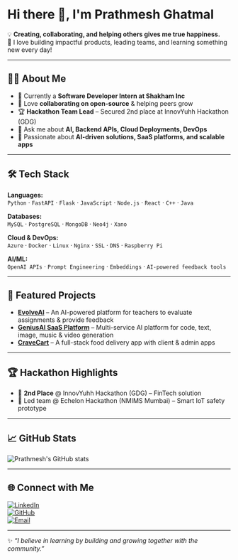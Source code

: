 # Hi there 👋, I'm Prathmesh Ghatmal  

💡 **Creating, collaborating, and helping others gives me true happiness.**  
🚀 I love building impactful products, leading teams, and learning something new every day!  

---

## 👨‍💻 About Me  

- 🌱 Currently a **Software Developer Intern at Shakham Inc**  
- 🤝 Love **collaborating on open-source** & helping peers grow  
- 🏆 **Hackathon Team Lead** – Secured 2nd place at InnovYuhh Hackathon (GDG)  
- 💬 Ask me about **AI, Backend APIs, Cloud Deployments, DevOps**  
- 🎯 Passionate about **AI-driven solutions, SaaS platforms, and scalable apps**  

---

## 🛠 Tech Stack  

**Languages:**  
`Python` · `FastAPI` · `Flask` · `JavaScript` · `Node.js` · `React` · `C++` · `Java`  

**Databases:**  
`MySQL` · `PostgreSQL` · `MongoDB` · `Neo4j` · `Xano`  

**Cloud & DevOps:**  
`Azure` · `Docker` · `Linux` · `Nginx` · `SSL` · `DNS` · `Raspberry Pi`  

**AI/ML:**  
`OpenAI APIs` · `Prompt Engineering` · `Embeddings` · `AI-powered feedback tools`  

---

## 🚀 Featured Projects  

- **[EvolveAI](#)** – An AI-powered platform for teachers to evaluate assignments & provide feedback  
- **[GeniusAI SaaS Platform](#)** – Multi-service AI platform for code, text, image, music & video generation  
- **[CraveCart](#)** – A full-stack food delivery app with client & admin apps  

---

## 🏆 Hackathon Highlights  

- 🥈 **2nd Place** @ InnovYuhh Hackathon (GDG) – FinTech solution  
- 🤖 Led team @ Echelon Hackathon (NMIMS Mumbai) – Smart IoT safety prototype  

---

## 📈 GitHub Stats  

![Prathmesh's GitHub stats](https://github-stats-livid-beta.vercel.app/api?username=prathmesh-ghatmal&show_icons=true&theme=tokyonight)  

---

## 🌐 Connect with Me  

[![LinkedIn](https://img.shields.io/badge/LinkedIn-blue?logo=linkedin&logoColor=white)](https://www.linkedin.com/in/prathmesh-ghatmal-610a66340)  
[![GitHub](https://img.shields.io/badge/GitHub-000?logo=github&logoColor=white)](https://github.com/prathmesh-ghatmal)  
[![Email](https://img.shields.io/badge/Email-D14836?logo=gmail&logoColor=white)](mailto:prathmeshghatmal23@gmail.com)  

---

✨ *“I believe in learning by building and growing together with the community.”*  

